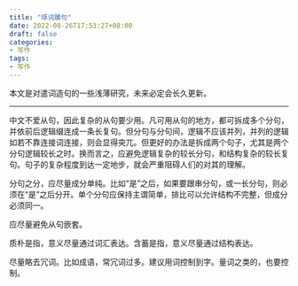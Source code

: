 ```yaml
---
title: "琢词雕句"
date: 2022-08-26T17:53:27+08:00
draft: false
categories:
- 写作
tags:
- 写作
---
```


本文是对遣词造句的一些浅薄研究，未来必定会长久更新。

---

中文不爱从句，因此复杂的从句要少用。凡可用从句的地方，都可拆成多个分句，并依前后逻辑缀连成一条长复句。但分句与分句间，逻辑不应该并列，并列的逻辑如若不靠连接词连接，则会显得突兀。但更好的办法是拆成两个句子，尤其是两个分句逻辑较长之时。换而言之，应避免逻辑复杂的较长分句，和结构复杂的较长复句。句子的复杂程度到达一定地步，就会严重阻碍人们的对其的理解。

分句之分，应尽量成分单纯。比如“是”之后，如果要跟串分句，或一长分句，则必须在“是”之后分开。单个分句应保持主谓简单，排比可以允许结构不完整，但成分必须同一。

应尽量避免从句嵌套。

质朴是指，意义尽量通过词汇表达。含蓄是指，意义尽量通过结构表达。

尽量略去冗词。比如成语，常冗词过多。建议用词控制到字。量词之类的，也要控制。
